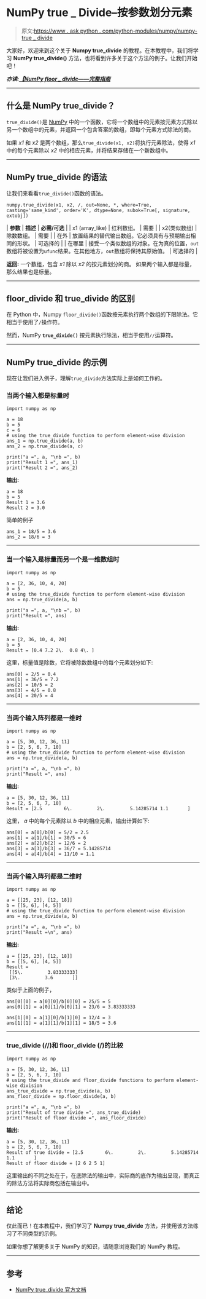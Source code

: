 # NumPy true _ Divide–按参数划分元素

> 原文:[https://www . ask python . com/python-modules/numpy/numpy-true _ divide](https://www.askpython.com/python-modules/numpy/numpy-true_divide)

大家好，欢迎来到这个关于 **Numpy true_divide** 的教程。在本教程中，我们将学习 **NumPy true_divide()** 方法，也将看到许多关于这个方法的例子。让我们开始吧！

***亦读:[【NumPy floor _ divide——完整指南](https://www.askpython.com/python-modules/numpy/numpy-floor-divide)***

* * *

## 什么是 NumPy true_divide？

`true_divide()`是 [NumPy](https://www.askpython.com/python-modules/numpy) 中的一个函数，它将一个数组中的元素按元素方式除以另一个数组中的元素，并返回一个包含答案的数组，即每个元素方式除法的商。

如果 *x1* 和 *x2* 是两个数组，那么`true_divide(x1, x2)`将执行元素除法，使得 *x1* 中的每个元素除以 *x2* 中的相应元素，并将结果存储在一个新数组中。

* * *

## NumPy true_divide 的语法

让我们来看看`true_divide()`函数的语法。

```
numpy.true_divide(x1, x2, /, out=None, *, where=True, casting='same_kind', order='K', dtype=None, subok=True[, signature, extobj])

```

| **参数** | **描述** | **必需/可选** |
| x1 (array_like) | 红利数组。 | 需要 |
| x2(类似数组) | 除数数组。 | 需要 |
| 在外 | 放置结果的替代输出数组。它必须具有与预期输出相同的形状。 | 可选择的 |
| 在哪里 | 接受一个类似数组的对象。在为真的位置，`out`数组将被设置为`ufunc`结果。在其他地方，`out`数组将保持其原始值。 | 可选择的 |

**返回:**
一个数组，包含 *x1* 除以 *x2* 的按元素划分的商。
如果两个输入都是标量，那么结果也是标量。

* * *

## floor_divide 和 true_divide 的区别

在 Python 中，Numpy `floor_divide()`函数按元素执行两个数组的下限除法。它相当于使用了`/`操作符。

然而，NumPy **`true_divide()`** 按元素执行除法，相当于使用`//`运算符。

* * *

## NumPy true_divide 的示例

现在让我们进入例子，理解`true_divide`方法实际上是如何工作的。

### 当两个输入都是标量时

```
import numpy as np 

a = 18
b = 5
c = 6
# using the true_divide function to perform element-wise division
ans_1 = np.true_divide(a, b)
ans_2 = np.true_divide(a, c)

print("a =", a, "\nb =", b)
print("Result 1 =", ans_1)
print("Result 2 =", ans_2)

```

**输出:**

```
a = 18 
b = 5
Result 1 = 3.6
Result 2 = 3.0

```

简单的例子

```
ans_1 = 18/5 = 3.6
ans_2 = 18/6 = 3

```

* * *

### 当一个输入是标量而另一个是一维数组时

```
import numpy as np 

a = [2, 36, 10, 4, 20]
b = 5
# using the true_divide function to perform element-wise division
ans = np.true_divide(a, b)

print("a =", a, "\nb =", b)
print("Result =", ans)

```

**输出:**

```
a = [2, 36, 10, 4, 20] 
b = 5
Result = [0.4 7.2 2\.  0.8 4\. ]

```

这里，标量值是除数，它将被除数数组中的每个元素划分如下:

```
ans[0] = 2/5 = 0.4
ans[1] = 36/5 = 7.2
ans[2] = 10/5 = 2
ans[3] = 4/5 = 0.8
ans[4] = 20/5 = 4

```

* * *

### 当两个输入阵列都是一维时

```
import numpy as np 

a = [5, 30, 12, 36, 11]
b = [2, 5, 6, 7, 10]
# using the true_divide function to perform element-wise division
ans = np.true_divide(a, b)

print("a =", a, "\nb =", b)
print("Result =", ans)

```

**输出:**

```
a = [5, 30, 12, 36, 11] 
b = [2, 5, 6, 7, 10]
Result = [2.5        6\.         2\.         5.14285714 1.1       ]

```

这里， *a* 中的每个元素除以 *b* 中的相应元素，输出计算如下:

```
ans[0] = a[0]/b[0] = 5/2 = 2.5
ans[1] = a[1]/b[1] = 30/5 = 6
ans[2] = a[2]/b[2] = 12/6 = 2
ans[3] = a[3]/b[3] = 36/7 = 5.14285714
ans[4] = a[4]/b[4] = 11/10 = 1.1

```

* * *

### 当两个输入阵列都是二维时

```
import numpy as np 

a = [[25, 23], [12, 18]]
b = [[5, 6], [4, 5]]
# using the true_divide function to perform element-wise division
ans = np.true_divide(a, b)

print("a =", a, "\nb =", b)
print("Result =\n", ans)

```

**输出:**

```
a = [[25, 23], [12, 18]] 
b = [[5, 6], [4, 5]]
Result =
 [[5\.         3.83333333]
 [3\.         3.6       ]]

```

类似于上面的例子，

```
ans[0][0] = a[0][0]/b[0][0] = 25/5 = 5
ans[0][1] = a[0][1]/b[0][1] = 23/6 = 3.83333333

ans[1][0] = a[1][0]/b[1][0] = 12/4 = 3
ans[1][1] = a[1][1]/b[1][1] = 18/5 = 3.6

```

* * *

### true_divide (//)和 floor_divide (/)的比较

```
import numpy as np 

a = [5, 30, 12, 36, 11]
b = [2, 5, 6, 7, 10]
# using the true_divide and floor_divide functions to perform element-wise division
ans_true_divide = np.true_divide(a, b)
ans_floor_divide = np.floor_divide(a, b)

print("a =", a, "\nb =", b)
print("Result of true divide =", ans_true_divide)
print("Result of floor divide =", ans_floor_divide)

```

**输出:**

```
a = [5, 30, 12, 36, 11] 
b = [2, 5, 6, 7, 10]
Result of true divide = [2.5        6\.         2\.         5.14285714 1.1       ]
Result of floor divide = [2 6 2 5 1]

```

这里输出的不同之处在于，在底除法的输出中，实际商的底作为输出呈现，而真正的除法方法将实际商包括在输出中。

* * *

## 结论

仅此而已！在本教程中，我们学习了 **Numpy true_divide** 方法，并使用该方法练习了不同类型的示例。

如果你想了解更多关于 NumPy 的知识，请随意浏览我们的 NumPy 教程。

* * *

## 参考

*   [NumPy true_divide 官方文档](https://numpy.org/doc/stable/reference/generated/numpy.true_divide.html)